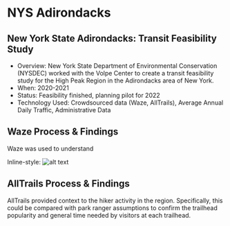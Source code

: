 # NYS Adirondacks

## New York State Adirondacks: Transit Feasibility Study

- Overview: New York State Department of Environmental Conservation (NYSDEC) worked with the Volpe Center to create a transit feasibility study for the High Peak Region in the Adirondacks area of New York.
- When: 2020-2021
- Status: Feasibility finished, planning pilot for 2022
- Technology Used: Crowdsourced data (Waze, AllTrails), Average Annual Daily Traffic, Administrative Data


## Waze Process & Findings

Waze was used to understand

Inline-style:
![alt text](/assets/images/NYS%20adk%20hourly%20waze%20traffic.gif)



## AllTrails Process & Findings

AllTrails provided context to the hiker activity in the region. Specifically, this could be compared with park ranger assumptions to confirm the trailhead popularity and general time needed by visitors at each trailhead.
